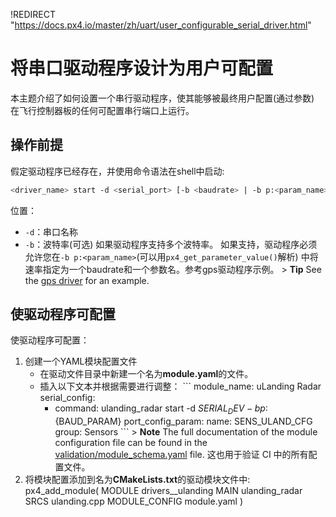 !REDIRECT "https://docs.px4.io/master/zh/uart/user_configurable_serial_driver.html"

# 将串口驱动程序设计为用户可配置

本主题介绍了如何设置一个串行驱动程序，使其能够被最终用户配置(通过参数) 在飞行控制器板的任何可配置串行端口上运行。

## 操作前提

假定驱动程序已经存在，并使用命令语法在shell中启动:

```sh
<driver_name> start -d <serial_port> [-b <baudrate> | -b p:<param_name>]
```

位置：

- `-d`：串口名称
- `-b`：波特率(可选) 如果驱动程序支持多个波特率。 如果支持，驱动程序必须允许您在`-b p:<param_name>`(可以用`px4_get_parameter_value()`解析) 中将速率指定为一个baudrate和一个参数名。参考gps驱动程序示例。 > **Tip** See the [gps driver](https://github.com/PX4/PX4-Autopilot/blob/master/src/drivers/gps/gps.cpp#L1023) for an example.

## 使驱动程序可配置

使驱动程序可配置：

1. 创建一个YAML模块配置文件 
    - 在驱动文件目录中新建一个名为**module.yaml**的文件。
    - 插入以下文本并根据需要进行调整： ``` module_name: uLanding Radar serial_config: 
        - command: ulanding_radar start -d ${SERIAL_DEV} -b p:${BAUD_PARAM} port_config_param: name: SENS_ULAND_CFG group: Sensors ``` > **Note** The full documentation of the module configuration file can be found in the [validation/module_schema.yaml](https://github.com/PX4/PX4-Autopilot/blob/master/validation/module_schema.yaml) file. 这也用于验证 CI 中的所有配置文件。
2. 将模块配置添加到名为**CMakeLists.txt**的驱动模块文件中: 
        px4_add_module(
        MODULE drivers__ulanding
        MAIN ulanding_radar
        SRCS
            ulanding.cpp
        MODULE_CONFIG
            module.yaml
        )